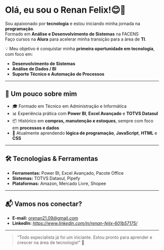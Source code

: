 # Olá, eu sou o Renan Felix!😊👋

Sou apaixonado por **tecnologia** e estou iniciando minha jornada na **programação**.  
Formado em **Análise e Desenvolvimento de Sistemas** na FACENS       
Faço cursos na **Alura** para acelerar minha transição para a área de **TI**.

💡 Meu objetivo é conquistar minha **primeira oportunidade em tecnologia**, com foco em:  
- **Desenvolvimento de Sistemas**  
- **Análise de Dados / BI**  
- **Suporte Técnico e Automação de Processos**  

---

## 🚀 Um pouco sobre mim
- 🎓 Formado em Técnico em Administração e Informática  
- 📊 Experiência prática com **Power BI**, **Excel Avançado** e **TOTVS Datasul**  
- 📦 Histórico em **compras, manutenção e estoques**, sempre com foco em **processos e dados**  
- 🌱 Atualmente aprendendo **lógica de programação**, **JavaScript**, **HTML** e **CSS**  

---

## 🛠 Tecnologias & Ferramentas
- **Ferramentas:** Power BI, Excel Avançado, Pacote Office  
- **Sistemas:** TOTVS Datasul, Pipefy  
- **Plataformas:** Amazon, Mercado Livre, Shopee  

---

## 📬 Vamos nos conectar?
- **E-mail:** orenan21.09@gmail.com  
- **LinkedIn:** *https://www.linkedin.com/in/renan-felix-601b57175/*  

---

> “Todo especialista já foi um iniciante. Estou pronto para aprender e crescer na área de tecnologia!” 🚀
